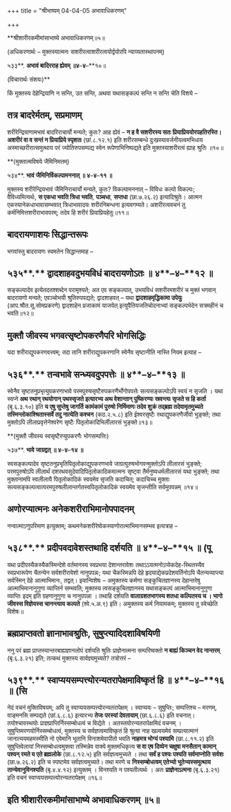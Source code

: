 +++
title = "श्रीभाष्यम् 04-04-05 अभावाधिकरणम्"

+++
<div claऽऽ="elementor-widget-container">

**श्रीशारीरकमीमांसाभाष्ये अभावाधिकरणम्॥५॥

(अधिकरणार्थः – मुक्तस्यात्मनः सशरीरत्वाशरीरत्वयोर्द्वयोरपि न्याय्यतास्थापनम्)

५३३**. **अभावं बादिरराह ह्येवम् ॥४**–**४**–**१०॥

(विचारार्थः संशयः)**

किं मुक्तस्य देहेन्द्रियाणि न सन्ति, उत सन्ति, अथवा यथासङ्कल्पं सन्ति न सन्ति चेति विशये –

## तत्र बादरेर्मतम्, सप्रमाणम्

शरीरेन्द्रियाणामभावं बादरिराचार्यो मन्यते; कुतः? आह ह्येवं – **न ह वै सशरीरस्य सतः प्रियाप्रिययोरपहतिरस्ति। अशरीरं वा व सन्तं न प्रियाप्रिये स्पृशतः** (छां.८.१२.१) इति शरीरसम्बन्धे दुःखस्यावर्जनीयत्वमभिधाय
अस्माच्छरीरात्समुत्थाय परं ज्योतिरुपसम्पद्य स्वेन रूपेणाभिनिष्पद्यते इति मुक्तस्याशरीरत्वं ह्याह श्रुतिः ॥१०॥

**(मुक्तात्मविषये जैमिनिमतम्)

५३४**. **भावं जैमिनिर्विकल्पामननात् ॥ ४**–**४**–**११ ॥**

मुक्तस्य शरीरेन्द्रियभावं जैमिनिराचार्यो मन्यते, कुतः? विकल्पामननात् – विविधः कल्पो विकल्पः; वैविध्यमित्यर्थः, **स एकधा भवति त्रिधा भवति**, **पञ्चधा**, **सप्तधा** (छा.७.२६.२) इत्यादिश्रुतेः। आत्मन एकस्यानेकधाभावासम्भवात् त्रिधाभावादयः शरीरनिबन्धना इत्यवगम्यते। अशरीरत्ववचनं तु कर्मनिमित्तशरीराभावपरम्; तदेव हि शरीरं प्रियाप्रियहेतुः॥११॥

## बादरायणाशयः सिद्धान्तरूपः

भगवांस्तु बादरायणः स्वमतेन सिद्धान्तमाह –

## ५३५**.** द्वादशाहवदुभयविधं बादरायणोऽतः ॥ ४**–**४**–**१२ ॥

सङ्कल्पादेव इत्येतदतश्शब्देन परामृश्यते; अत एव सङ्कल्पात्, उभयविधं सशरीरमशरीरं च मुक्तं भगवान् बादरायणो मन्यते; एवञ्चोभयी श्रुतिरुपपद्यते; द्वादशाहवत् – यथा **द्वादशाहमृद्धिकामा उपेयुः** (आप.श्रौत.सू.सोमप्रकरणे) द्वादशाहेन प्रजाकामं याजयेत् इत्युपैतियजतिचोदनाभ्यां सङ्कल्पभेदेन सत्रमहीनं च भवति॥१२॥

## मुक्तौ जीवस्य भगवत्सृष्टोपकरणैपरि भोगसिद्धिः

यदा शरीराद्युपकरणवत्त्वम्; तदा तानि शरीराद्युपकरणानि स्वेनैव सृष्टानीति नास्ति नियम इत्याह –

## ५३६**.** तन्वभावे सन्ध्यवदुपपत्तेः ॥ ४**–**४**–**१३ ॥

स्वेनैव सृष्टतनुप्रभृत्युपकरणाभावे परमपुरुषसृष्टैरुपकरणैर्भोगोपपत्तेः सत्यसङ्कल्पोऽपि स्वयं न सृजति । यथा स्वप्ने **अथ रथान् रथयोगान् पथस्सृजते इत्यारभ्य अथ वेशान्तान् पुष्किरण्यः स्रवन्त्यः सृजते स हि कर्ता** (बृ.६.३.१०) इति **य एषु सुप्तेषु जागर्ति कामंकामं पुरुषो निर्मिमाणः तदेव शुक्रं तद्ब्रह्म तदेवामृतमुच्यते तस्मिन्लोकाश्श्रितास्सर्वे तदु नात्येति कश्चन** (कठ.२.५.८) इति ईश्वरसृष्टैः रथाद्युपकरणैर्जीवो भुङ्क्ते; तथा मुक्तोऽपि लीलाप्रवृत्तेनेश्वरेण सृष्टैः पितृलोकादिभिर्लीलारसं भुङ्क्ते॥१३॥

**(मुक्तौ जीवस्य स्वसृष्टैरप्युपकरणैः भोगसम्पत्तिः)

५३७**. **भावे जाग्रद्वत् ॥ ४**–**४**–**१४ ॥**

स्वसङ्कल्पादेव सृष्टतनुप्रभृतिपितृलोकाद्युपकरणभावे जाग्रत्पुरुषभोगवन्मुक्तोऽपि लीलारसं भुङ्क्ते; परमपुरुषोऽपि लीलार्थं दशरथवसुदेवादिपितृलोकादिकमात्मनः सृष्ट्वा तैर्मनुष्यधर्मलीलारसं यथा भुङ्क्ते; तथा मुक्तानामपि स्वलीलायै पितृलोकादिकं स्वयमेव सृजति कदाचित्; कदाचिच्च मुक्ताः सत्यसङ्कल्पत्वात्परमपुरुषलीलान्तर्गतस्वपितृलोकादिकं स्वयमेव सृजन्तीति सर्वमुपपन्नम् ॥१४॥

## अणोरप्यात्मनः अनेकशरीराभिमानोपपादनम्

नन्वात्माऽणुपरिमाण इत्युक्तम्; कथमनेकशरीरेष्वेकस्याणोरात्माभिमानसम्भव इत्यत्राह –

## ५३८**.** प्रदीपवदावेशस्तथाहि दर्शयति ॥ ४**–**४**–**१५ ॥ (पू

यथा प्रदीपस्यैकस्यैकस्मिन्देशे वर्तमानस्य स्वप्रभया देशान्तरावेशः तथाऽऽयत्मनोऽप्येकदेह-स्थितस्यैव स्वप्रभारूपेण चैतन्येन सर्वशरीरावेशो नानुपपन्नः; यथा चैकस्मिन्नपि देहे हृदयाद्येकप्रदेशवर्तिनोऽपि चैतन्यव्याप्त्या सर्वस्मिन् देहे आत्माभिमानः, तद्वत्। इयान्विशेषः – अमुक्तस्य कर्मणा सङ्कुचितज्ञानस्य देहान्तरेषु आत्माभिमानानुगुणा व्याप्तिर्न सम्भवति; मुक्तस्य त्वसङ्कुचितज्ञानस्य यथासङ्कल्पं आत्माभिमानानुगुणा व्याप्तिः इदम् इति ग्रहणानुगुणा च नानुपपन्ना । तथाहि दर्शयति **वालाग्रशतभागस्य शतधा कल्पितस्य च । भागो जीवस्स विज्ञेयस्स चानन्त्याय कल्पते** (श्वे.५.अ.९) इति। अमुक्तस्य कर्म नियामकम्; मुक्तस्य तु स्वेच्छेति विशेषः॥

## ब्रह्मप्राप्तवतो ज्ञानाभावश्रुतिः, सुषुप्त्यादिदशाविषयिणी

ननु परं ब्रह्म प्राप्तस्यान्तरबाह्यज्ञानलोपं दर्शयति श्रुतिः
प्राज्ञेनात्मना सम्परिष्वक्तो **न बाह्यं किञ्चन वेद नान्तरम्** (बृ.६.३.२१) इति; तत्कथं मुक्तस्य सार्वज्ञ्यमुच्यते? तत्रोत्तरं –

## ५३९**.** स्वाप्ययसम्पत्त्योरन्यतरापेक्षमाविष्कृतं हि ॥ ४**–**४**–**१६ ॥ (सि

नेदं वचनं मुक्तिविषयम्; अपि तु स्वाप्ययसम्पत्त्योरन्यतरापेक्षम् । स्वाप्ययः – सुषुप्तिः; सम्पत्तिश्च – मरणम्, वाङ्मनसि सम्पद्यते (छां.६.८.६) इत्यारभ्य **तेजः परस्यां देवतायाम्** (छा.६.८.६) इति वचनात्। तयोश्चावस्थयोः प्राज्ञप्राप्तिर्निस्सम्बोधत्वं च विद्येते । अतस्तयोरन्यतरापेक्षमिदं वचनम् । सुषुप्तिमरणयोर्निस्सम्बोधत्वं, मुक्तस्य च सर्वज्ञत्वमाविष्कृतं हि श्रुत्या नाह खल्वयमेवं सम्प्रत्यात्मानं जानात्ययमहमस्मीति नो एवेमानि भूतानि विनाशमेवापीतो भवति **नाहमत्र भोग्यं पश्यामि** (छा.८.११.२) इति सुषुप्तिवेलायां निस्सम्बोधत्वमुक्त्वा तस्मिन्नेव वाक्ये मुक्तमधिकृत्य **स वा एष दिव्येन चक्षुषा मनसैतान् कामान् पश्यन् रमते य एते ब्रह्मलोके** (छा.८.१२.५) इति सर्वज्ञत्वमुच्यते । तथा **सर्वं ह पश्यः पश्यति सर्वमाप्नोति सर्वशः** (छा.७.२६.२) इति च स्पष्टमेव सर्वज्ञत्वमुच्यते। तथा मरणे च **निस्सम्बोधत्वम् एतेभ्यो भूतेभ्यस्समुत्थाय तान्येवानुविनश्यति** (बृ.४.४.१२) इत्युक्तम् । विनश्यति न पश्यतीत्यर्थः । अतः **प्राज्ञेनाऽत्मना** (बृ.६.३.२१) इति वचनं स्वाप्ययसम्पत्त्योरन्यतरापेक्षम् ॥१६॥

## इति श्रीशारीरकमीमांसाभाष्ये अभावाधिकरणम् ॥५॥

</div>
